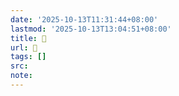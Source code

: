 ```yaml
---
date: '2025-10-13T11:31:44+08:00'
lastmod: '2025-10-13T13:04:51+08:00'
title: 󰪞
url: 󰪞
tags: []
src:
note:
---
```

